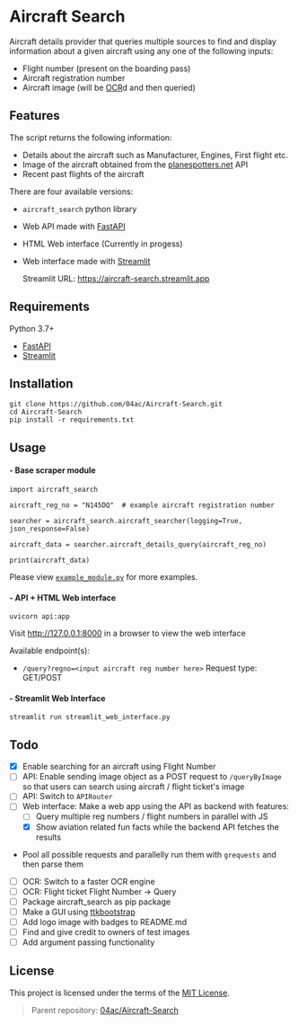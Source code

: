 # Aircraft Search

Aircraft details provider that queries multiple sources to find and display information about a given aircraft using any one of the following inputs:

- Flight number (present on the boarding pass)
- Aircraft registration number
- Aircraft image (will be [OCR](https://en.wikipedia.org/wiki/Optical_character_recognition)d and then queried)

## Features

The script returns the following information:

- Details about the aircraft such as Manufacturer, Engines, First flight etc.
- Image of the aircraft obtained from the [planespotters.net](https://www.planespotters.net/photo/api) API
- Recent past flights of the aircraft

There are four available versions:

- `aircraft_search` python library
- Web API made with [FastAPI](https://github.com/tiangolo/fastapi/)
- HTML Web interface (Currently in progess)
- Web interface made with [Streamlit](https://github.com/streamlit/streamlit)

  Streamlit URL: https://aircraft-search.streamlit.app

## Requirements

Python 3.7+

- [FastAPI](https://github.com/tiangolo/fastapi/)
- [Streamlit](https://github.com/streamlit/streamlit)

## Installation

```
git clone https://github.com/04ac/Aircraft-Search.git
cd Aircraft-Search
pip install -r requirements.txt
```

## Usage

#### - Base scraper module

```
import aircraft_search

aircraft_reg_no = "N145DQ"  # example aircraft registration number

searcher = aircraft_search.aircraft_searcher(logging=True, json_response=False)

aircraft_data = searcher.aircraft_details_query(aircraft_reg_no)

print(aircraft_data)
```

Please view [`example_module.py`](example_module.py) for more examples.

#### - API + HTML Web interface

```
uvicorn api:app
```

Visit http://127.0.0.1:8000 in a browser to view the web interface

Available endpoint(s):

- `/query?regno=<input aircraft reg number here>` Request type: GET/POST

#### - Streamlit Web Interface

```
streamlit run streamlit_web_interface.py
```

## Todo

- [x] Enable searching for an aircraft using Flight Number
- [ ] API: Enable sending image object as a POST request to `/queryByImage` so that users can search using aircraft / flight ticket's image
- [ ] API: Switch to `APIRouter`
- [ ] Web interface: Make a web app using the API as backend with features:
  - [ ] Query multiple reg numbers / flight numbers in parallel with JS
  - [x] Show aviation related fun facts while the backend API fetches the results
- Pool all possible requests and parallelly run them with `grequests` and then parse them
- [ ] OCR: Switch to a faster OCR engine
- [ ] OCR: Flight ticket Flight Number -> Query
- [ ] Package aircraft_search as pip package
- [ ] Make a GUI using [ttkbootstrap](https://ttkbootstrap.readthedocs.io/en/latest/)
- [ ] Add logo image with badges to README.md
- [ ] Find and give credit to owners of test images
- [ ] Add argument passing functionality

## License

This project is licensed under the terms of the [MIT License](LICENSE).

> Parent repository: [04ac/Aircraft-Search](https://github.com/04ac/Aircraft-Search)
